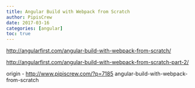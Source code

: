 ```yaml
---
title: Angular Build with Webpack from Scratch
author: PipisCrew
date: 2017-03-16
categories: [angular]
toc: true
---
```


http://angularfirst.com/angular-build-with-webpack-from-scratch/

http://angularfirst.com/angular-build-with-webpack-from-scratch-part-2/

origin - http://www.pipiscrew.com/?p=7185 angular-build-with-webpack-from-scratch